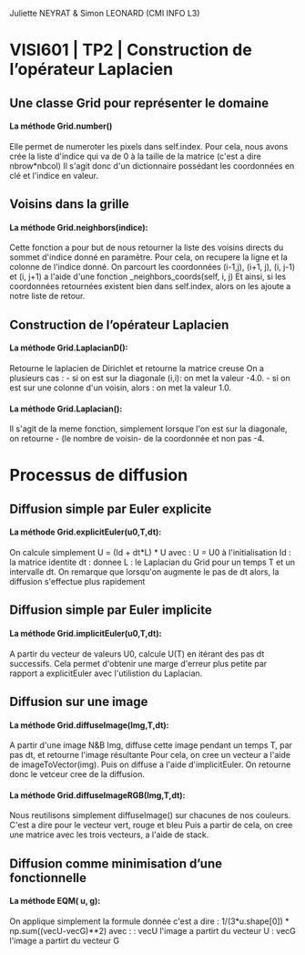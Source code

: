 Juliette NEYRAT & Simon LEONARD (CMI INFO L3)


# VISI601 | TP2 | Construction de l’opérateur Laplacien

## Une classe Grid pour représenter le domaine

#### La méthode Grid.number()
Elle permet de numeroter les pixels dans self.index.
Pour cela, nous avons crée la liste d'indice qui va de 0 à la taille de la matrice (c'est a dire nbrow*nbcol)
Il s'agit donc d'un dictionnaire possédant les coordonnées en clé et l'indice en valeur.

## Voisins dans la grille
#### La méthode Grid.neighbors(indice):
Cette fonction a pour but de nous retourner la liste des voisins directs du sommet d'indice donné en paramètre.
Pour cela, on recupere la ligne et la colonne de l'indice donné.
On parcourt les coordonnées (i-1,j), (i+1, j), (i, j-1) et (i, j+1) a l'aide d'une fonction _neighbors_coords(self, i, j)
Et ainsi, si les coordonnées retournées existent bien dans self.index, alors on les ajoute a notre liste de retour.

## Construction de l’opérateur Laplacien
#### La méthode Grid.LaplacianD():
Retourne le laplacien de Dirichlet et retourne la matrice creuse 
On a plusieurs cas : 
    - si on est sur la diagonale (i,i): 
        on met la valeur -4.0.
    - si on est sur une colonne d'un voisin, alors : 
        on met la valeur 1.0.

#### La méthode Grid.Laplacian():
Il s'agit de la meme fonction, simplement lorsque l'on est sur la diagonale, on retourne - (le nombre de voisin- de la coordonnée et non pas -4.


# Processus de diffusion
## Diffusion simple par Euler explicite
#### La méthode Grid.explicitEuler(u0,T,dt):
On calcule simplement U = (Id + dt*L) * U avec :
    U = U0 à l'initialisation
    Id : la matrice identite 
    dt : donnee 
    L : le Laplacian du Grid
pour un temps T et un intervalle dt.
On remarque que lorsqu'on augmente le pas de dt alors, la diffusion s'effectue plus rapidement

## Diffusion simple par Euler implicite
#### La méthode Grid.implicitEuler(u0,T,dt):
A partir du vecteur de valeurs U0, calcule U(T) en itérant des pas dt successifs. 
Cela permet d'obtenir une marge d'erreur plus petite par rapport a explicitEuler avec l'utilistion du Laplacian.

## Diffusion sur une image
#### La méthode Grid.diffuseImage(Img,T,dt):
 A partir d'une image N&B Img, diffuse cette image pendant un temps T, par pas dt, et retourne l'image résultante
Pour cela, on cree un vecteur a l'aide de imageToVector(img).
Puis on diffuse a l'aide d'implicitEuler. On retourne donc le vetceur cree de la diffusion. 
#### La méthode Grid.diffuseImageRGB(Img,T,dt):
Nous reutilisons simplement diffuseImage() sur chacunes de nos couleurs.
C'est a dire pour le vecteur vert, rouge et bleu
Puis a partir de cela, on cree une matrice avec les trois vecteurs, a l'aide de stack.

## Diffusion comme minimisation d’une fonctionnelle
#### La méthode EQM( u, g):
On applique simplement la formule donnée c'est a dire : 
1/(3*u.shape[0]) * np.sum((vecU-vecG)**2) avec :
    : vecU l'image a partirt du vecteur U 
    : vecG l'image a partirt du vecteur G

